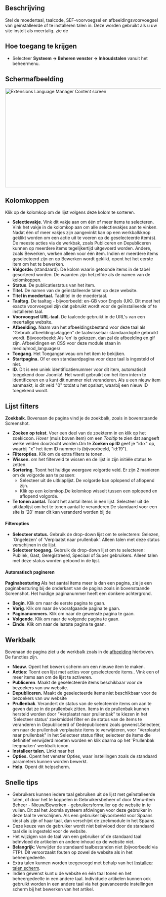 <!-- Filename: Help4.x:Languages:_Content / Display title: Talen: Inhoud -->

## Beschrijving

Stel de moedertaal, taalcode, SEF-voorvoegsel en afbeeldingsvoorvoegsel
van geïnstalleerde of te installeren talen in. Deze worden gebruikt als
u uw site instelt als meertalig. zie de

## Hoe toegang te krijgen

- Selecteer **Systeem → Beheren venster → Inhoudstalen** vanuit
  het beheermenu.

## Schermafbeelding

<img
src="https://docs.joomla.org/images/thumb/b/bc/Help-4x-Extensions-Language-Manager-Content-screen-nl.png/800px-Help-4x-Extensions-Language-Manager-Content-screen-nl.png.jpeg"
decoding="async"
srcset="https://docs.joomla.org/images/b/bc/Help-4x-Extensions-Language-Manager-Content-screen-nl.png 1.5x"
data-file-width="1142" data-file-height="457" width="800" height="320"
alt="Extensions Language Manager Content screen" />

## Kolomkoppen

Klik op de kolomkop om de lijst volgens deze kolom te sorteren.

- **Selectievakje**. Vink dit vakje aan om één of meer items te
  selecteren. Vink het vakje in de kolomkop aan om alle selectievakjes
  aan te vinken. Nadat één of meer vakjes zijn aangevinkt kan op een
  werkbalkknop geklikt worden om een actie uit te voeren op de
  geselecteerde item(s). De meeste acties via de werkbak, zoals
  Publiceren en Depubliceren kunnen op meerdere items tegelijkertijd
  uitgevoerd worden. Andere, zoals Bewerken, werken alleen voor één
  item. Indien er meerdere items geselecteerd zijn en op Bewerken wordt
  geklikt, opent het het eerste item om het te bewerken.
- **Volgorde:** (standaard). De kolom waarin getoonde items in de tabel
  gesorteerd worden. De waarden zijn hetzelfde als de namen van de
  kolomkoppen.
- **Status**. De publicatiestatus van het item.
- **Titel.** De namen van de geïnstalleerde talen op deze website.
- **Titel in moedertaal.** Taaltitel in de moedertaal.
- **Taaltag.** De taaltag - bijvoorbeeld: en-GB voor Engels (UK). Dit
  moet het exacte voorvoegsel zijn dat gebruikt wordt voor de
  geïnstalleerde of te installeren taal.
- **Voorvoegsel URL-taal.** De taalcode gebruikt in de URL's van een
  meertalige website.
- **Afbeelding.** Naam van het afbeeldingsbestand voor deze taal als
  "Gebruik afbeeldingsvlaggen" de taalwisselaar standaardoptie gebruikt
  wordt. Bijvooorbeeld: Als 'en' is gekozen, dan zal de afbeelding
  en.gif zijn. Afbeeldingen en CSS voor deze module staan in
  media/mod_languages/
- **Toegang**. Het
  Toegangsniveau
  om het item te bekijken.
- **Startpagina.** Of er een standaardpagina voor deze taal is ingesteld
  of niet.
- **ID**. Dit is een uniek identificatienummer voor dit item,
  automatisch toegekend door Joomla!. Het wordt gebruikt om het item
  intern te identificeren en u kunt dit nummer niet veranderen. Als u
  een nieuw item aanmaakt, is dit veld "0" totdat u het opslaat, waarbij
  een nieuw ID toegekend wordt.

## Lijst filters

**Zoekbalk**. Bovenaan de pagina vind je de zoekbalk, zoals in
bovenstaande Screenshot.

- **Zoeken op tekst**. Voer een deel van de zoekterm in en klik op het
  zoekicoon. *Hover* (muis boven item) om een *Tooltip* te zien dat
  aangeeft welke velden doorzocht worden.Om te **Zoeken op ID** geef je
  "id:x" op, waarbij "x" het item ID nummer is (bijvoorbeeld, "id:19").
- **Filteropties**. Klik om de extra filters te tonen.
- **Wissen.** om het filterveld te wissen en de lijst in zijn initiële
  status te zetten.
- **Sortering**. Toont het huidige weergave volgorde veld. Er zijn 2
  manieren om de volgorde aan te passen:
  - Selecteer uit de uitklaplijst. De volgorde kan oplopend of aflopend
    zijn.
  - Klik op een kolomkop.De kolomkop wisselt tussen een oplopend en
    aflopend volgorde.
- **Te tonen aantal.** Toont het aantal items in een lijst. Selecteer
  uit de uitklaplijst om het te tonen aantal te veranderen.De standaard
  voor een site is '20' maar dit kan veranderd worden bij de

#### Filteropties

- **Selecteer status.** Gebruik de drop-down lijst om te selecteren:
  Gelezen, 'Ongelezen' of 'Verplaatst naar prullenbak'. Alleen talen met
  deze status verschijnen in de lijst.
- **Selecteer toegang.** Gebruik de drop-down lijst om te selecteren:
  Publiek, Gast, Geregistreerd, Speciaal of Super gebruikers. Alleen
  talen met deze status worden getoond in de lijst.

#### Automatisch pagineren

**Paginabesturing** Als het aantal items meer is dan een pagina, zie je
een paginabesturing bij de onderkant van de pagina zoals in bovenstaande
Screenshot. Het huidige paginanummer heeft een donkere
achtergrond.

- **Begin**. Klik om naar de eerste pagina te gaan.
- **Vorig**. Klik om naar de voorafgaande pagina te gaan.
- **Paginanummers**. Klik om naar de gewenste pagina te gaan.
- **Volgende**. Klik om naar de volgende pagina te gaan.
- **Einde**. Klik om naar de laatste pagina te gaan.

## Werkbalk

Bovenaan de pagina ziet u de werkbalk zoals in de
[afbeelding](#Schermafbeelding) hierboven. De functies zijn.

- **Nieuw**. Opent het bewerk scherm om een nieuwe item te maken.
- **Acties:** Toont een lijst met acties voor geselecteerde items.. Vink
  een of meer items aan om de lijst te activeren.
- **Publiceren**. Maakt de geselecteerde items beschikbaar voor de
  bezoekers van uw website.
- **Depubliceren.** Maakt de geselecteerde items niet beschikbaar voor
  de bezoekers van uw website
- **Prullenbak**. Verandert de status van de selecteerde items om aan te
  geven dat ze in de prullenbak zitten. Items in de prullenbak kunnen
  hersteld worden door "Verplaatst naar prullenbak" te kiezen in het
  'Selecteer status' zoekmiddel filter en de status van de items te
  veranderen in Gepubliceerd of Gedepubliceerd zoals gewenst.Selecteer,
  om naar de prullenbak verplaatste items te verwijderen, voor
  "Verplaatst naar prullenbak" in het Selecteer status filter, selecteer
  de items die definitief verwijderd moeten worden en klik daarna op het
  'Prullenbak leegmaken' werkbalk icoon.
- **Installeer talen.** Linkt naar het
- **Opties.** Opent het venster Opties, waar instellingen zoals de
  standaard parameters kunnen worden bewerkt.
- **Help**. Opent dit helpscherm.

## Snelle tips

- Gebruikers kunnen iedere taal gebruiken uit de lijst met
  geïnstalleerde talen, of door het te koppelen in
  Gebruikersbeheer
  of door Menu-item Beheer - Nieuw/Bewerken -
  gebruikersformulier
  op de website in te vullen. Dit zal het Joomla systeem afdwingen voor
  deze gebruiker in deze taal te verschijnen. Als een gebruiker
  bijvoorbeeld voor Spaans kiest als zijn of haar taal, dan verschijnt
  de zoekmodule in het Spaans.
- Deze keuze van de gebruiker wordt niet beïnvloed door de standaard
  taal die is ingesteld voor de website.
- Het wijzigen van de taal van een gebruiker of de standaard taal
  beïnvloed de artikelen en andere inhoud op de website niet.
- **Belangrijk**: Verwijder de standaard taalbestanden niet
  (bijvoorbeeld via FTP). Dit veroorzaakt fouten op zowel de website als
  in het beheergedeelte.
- Extra talen kunnen worden toegevoegd met behulp van het [Installeer
  talen
  scherm](https://docs.joomla.org/Help4.x:Extensions_Extension_Manager_Languages/nl "Help4.x:Extensions Extension Manager Languages/nl").
- Indien gewenst kunt u de website en één taal tonen en het
  beheergedeelte in een andere taal. Individuele artikelen kunnen ook
  gebruikt worden in een andere taal via het geavanceerde instellingen
  scherm bij het bewerken van het artikel.
